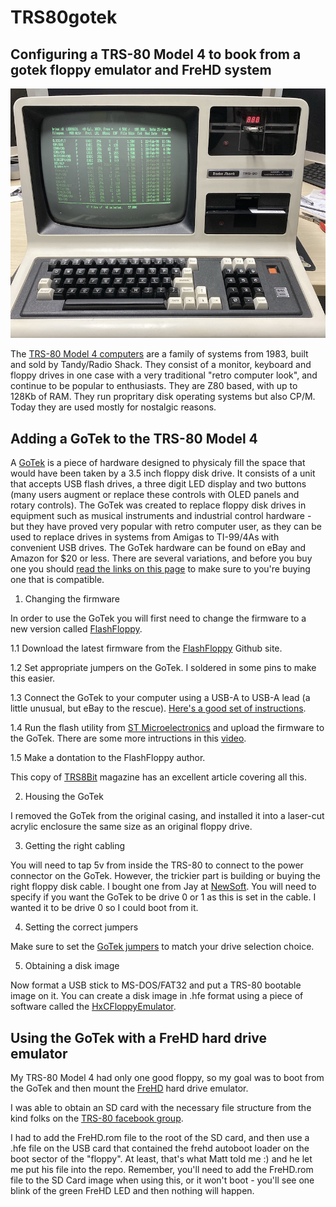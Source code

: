 # TRS80gotek
## Configuring a TRS-80 Model 4 to book from a gotek floppy emulator and FreHD system


![TRS-80 Model 4](trs804.jpg "TRS-80 Model 4 booting from USB")

The [TRS-80 Model 4 computers](https://en.wikipedia.org/wiki/TRS-80_Model_4) are a family of systems from 1983, built and sold by Tandy/Radio Shack. They consist of a monitor, keyboard and floppy drives in one case with a very traditional "retro computer look", and continue to be popular to enthusiasts. They are Z80 based, with up to 128Kb of RAM. They run propritary disk operating systems but also CP/M. Today they are used mostly for nostalgic reasons.

## Adding a GoTek to the TRS-80 Model 4

A [GoTek](http://www.gotekemulator.com) is a piece of hardware designed to physicaly fill the space that would have been taken by a 3.5 inch floppy disk drive. It consists of a unit that accepts USB flash drives, a three digit LED display and two buttons (many users augment or replace these controls with OLED panels and rotary controls). The GoTek was created to replace floppy disk drives in equipment such as musical instruments and industrial control hardware - but they have proved very popular with retro computer user, as they can be used to replace drives in systems from Amigas to TI-99/4As with convenient USB drives. The GoTek hardware can be found on eBay and Amazon for $20 or less. There are several variations, and before you buy one you should [read the links on this page](www.github.com/keirf/FlashFloppy/wiki/Gotek-Compatibility) to make sure to you're buying one that is compatible.

1. Changing the firmware

In order to use the GoTek you will first need to change the firmware to a new version called [FlashFloppy](https://github.com/keirf/FlashFloppy).

1.1 Download the latest firmware from the [FlashFloppy](https://github.com/keirf/FlashFloppy) Github site.

1.2 Set appropriate jumpers on the GoTek. I soldered in some pins to make this easier.

1.3 Connect the GoTek to your computer using a USB-A to USB-A lead (a little unusual, but eBay to the rescue). [Here's a good set of instructions](http://www.binarydevotion.com/?p=228).

1.4  Run the flash utility from [ST Microelectronics](http://www.st.com/content/st_com/en/products/development-tools/software-development-tools/stm32-software-development-tools/stm32-programmers/stsw-stm32080.html) and upload the firmware to the GoTek. There are some more intructions in this [video](https://www.youtube.com/watch?v=-K31S2xqZIk&feature=youtu.be&t=841).

1.5 Make a dontation to the FlashFloppy author.

This copy of [TRS8Bit](http://www.fabsitesuk.com/tandy/trs8bit1301.pdf) magazine has an excellent article covering all this.

2. Housing the GoTek

I removed the GoTek from the original casing, and installed it into a laser-cut acrylic enclosure the same size as an original floppy drive. 

3. Getting the right cabling

You will need to tap 5v from inside the TRS-80 to connect to the power connector on the GoTek. However, the trickier part is building or buying the right floppy disk cable. I bought one from Jay at [NewSoft](http://plaidvest.com/newsoft/). You will need to specify if you want the GoTek to be drive 0 or 1 as this is set in the cable. I wanted it to be drive 0 so I could boot from it.


4. Setting the correct jumpers

Make sure to set the [GoTek jumpers](https://torlus.com/floppy/forum/viewtopic.php?t=3171) to match your drive selection choice.

5. Obtaining a disk image

Now format a USB stick to MS-DOS/FAT32 and put a TRS-80 bootable image on it. You can create a disk image in .hfe format using a piece of software called the [HxCFloppyEmulator](hxc2001.free.fr/floppy_drive_emulator/index.html).

## Using the GoTek with a FreHD hard drive emulator

My TRS-80 Model 4 had only one good floppy, so my goal was to boot from the GoTek and then mount the [FreHD](http://members.iinet.net.au/~ianmav/trs80/emulator.htm) hard drive emulator. 

I was able to obtain an SD card with the necessary file structure from the kind folks on the [TRS-80 facebook group](https://www.facebook.com/groups/331822553911105/?multi_permalinks=859479207812101&notif_id=1582732527634985&notif_t=feedback_reaction_generic). 

I had to add the FreHD.rom file to the root of the SD card, and then use a .hfe file on the USB card that contained the frehd autoboot loader on the boot sector of the "floppy". At least, that's what Matt told me :) and he let me put his file into the repo. Remember, you'll need to add the FreHD.rom file to the SD Card image when using this, or it won't boot - you'll see one blink of the green FreHD LED and then nothing will happen.
